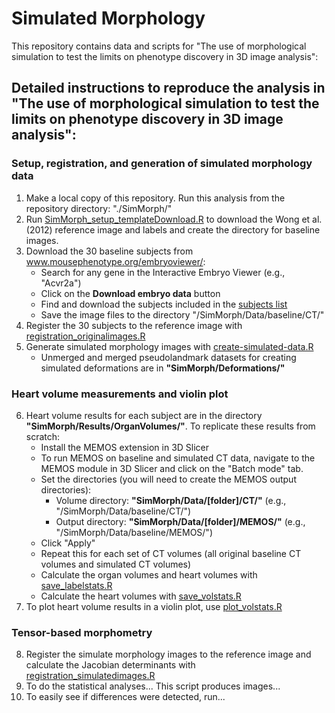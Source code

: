 # Simulated Morphology

This repository contains data and scripts for "The use of morphological simulation to test the limits on phenotype discovery in 3D image analysis": 

## Detailed instructions to reproduce the analysis in "The use of morphological simulation to test the limits on phenotype discovery in 3D image analysis":
### Setup, registration, and generation of simulated morphology data
1. Make a local copy of this repository. Run this analysis from the repository directory: "./SimMorph/"
2. Run [SimMorph_setup_templateDownload.R](https://github.com/raroston/SimMorph/blob/main/Scripts/setup_templateDownload.R) to download the Wong et al. (2012) reference image and labels and create the directory for baseline images.
3. Download the 30 baseline subjects from www.mousephenotype.org/embryoviewer/:
   - Search for any gene in the Interactive Embryo Viewer (e.g., "Acvr2a")
   - Click on the **Download embryo data** button
   - Find and download the subjects included in the [subjects list](https://github.com/raroston/SimulatedMorphology/blob/main/ProjectDesign/subjects.csv)
   - Save the image files to the directory "/SimMorph/Data/baseline/CT/"
4. Register the 30 subjects to the reference image with [registration_originalimages.R](https://github.com/raroston/SimMorph/blob/main/Scripts/registration_originalimages.R)
5. Generate simulated morphology images with [create-simulated-data.R](https://github.com/raroston/SimMorph/blob/main/Scripts/create-simulated-data.R)
   - Unmerged and merged pseudolandmark datasets for creating simulated deformations are in **"SimMorph/Deformations/"**

### Heart volume measurements and violin plot
6. Heart volume results for each subject are in the directory **"SimMorph/Results/OrganVolumes/"**. To replicate these results from scratch:
   - Install the MEMOS extension in 3D Slicer
   - To run MEMOS on baseline and simulated CT data, navigate to the MEMOS module in 3D Slicer and click on the "Batch mode" tab. 
   - Set the directories (you will need to create the MEMOS output directories):
     - Volume directory: **"SimMorph/Data/[folder]/CT/"** (e.g., "/SimMorph/Data/baseline/CT/")
     - Output directory: **"SimMorph/Data/[folder]/MEMOS/"** (e.g., "/SimMorph/Data/baseline/MEMOS/")
   - Click "Apply"
   - Repeat this for each set of CT volumes (all original baseline CT volumes and simulated CT volumes)
   - Calculate the organ volumes and heart volumes with [save_labelstats.R](https://github.com/raroston/SimMorph/blob/main/Scripts/save_labelstats.R)
   - Calculate the heart volumes with [save_volstats.R](https://github.com/raroston/SimMorph/blob/main/Scripts/save_volstats.R)
7. To plot heart volume results in a violin plot, use [plot_volstats.R](https://github.com/raroston/SimMorph/blob/main/Scripts/plot_volstats.R)

### Tensor-based morphometry 
8. Register the simulate morphology images to the reference image and calculate the Jacobian determinants with [registration_simulatedimages.R](https://github.com/raroston/SimMorph/blob/main/Scripts/registration_simulatedimages.R)
9. To do the statistical analyses... This script produces images...
10. To easily see if differences were detected, run...
